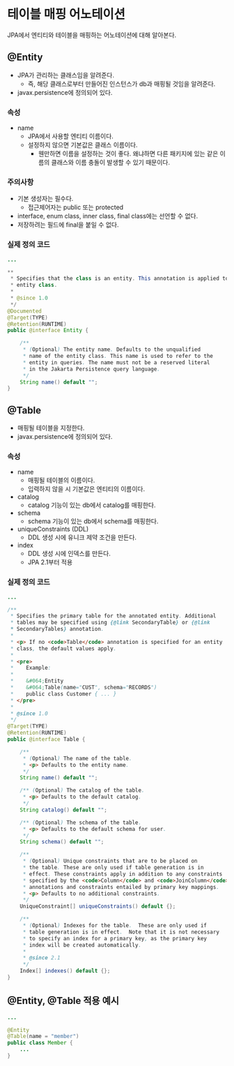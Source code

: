 # 테이블 매핑 어노테이션
JPA에서 엔티티와 테이블을 매핑하는 어노테이션에 대해 알아본다.

## @Entity
- JPA가 관리하는 클래스임을 알려준다. 
	- 즉, 해당 클래스로부터 만들어진 인스턴스가 db과 매핑될 것임을 알려준다.
- javax.persistence에 정의되어 있다.

### 속성
- name
	- JPA에서 사용할 엔티티 이름이다.
	- 설정하지 않으면 기본값은 클래스 이름이다.
		- 웬만하면 이름을 설정하는 것이 좋다. 왜냐하면 다른 패키지에 있는 같은 이름의 클래스와 이름 충돌이 발생할 수 있기 때문이다.

### 주의사항
- 기본 생성자는 필수다.
	- 접근제어자는 public 또는 protected
- interface, enum class, inner class, final class에는 선언할 수 없다.
- 저장하려는 필드에 final을 붙일 수 없다.

### 실제 정의 코드
```java
...

**
 * Specifies that the class is an entity. This annotation is applied to the
 * entity class.
 * 
 * @since 1.0
 */
@Documented
@Target(TYPE)
@Retention(RUNTIME)
public @interface Entity {

	/**
	 * (Optional) The entity name. Defaults to the unqualified
	 * name of the entity class. This name is used to refer to the
	 * entity in queries. The name must not be a reserved literal
	 * in the Jakarta Persistence query language.
	 */
	String name() default "";
}
```

## @Table
- 매핑될 테이블을 지정한다.
- javax.persistence에 정의되어 있다.

### 속성
- name
	- 매핑될 테이블의 이름이다.
	- 입력하지 않을 시 기본값은 엔티티의 이름이다.
- catalog
	- catalog 기능이 있는 db에서 catalog를 매핑한다.
- schema
	- schema 기능이 있는 db에서 schema를 매핑한다.
- uniqueConstraints (DDL)
	- DDL 생성 시에 유니크 제약 조건을 만든다.
- index
	- DDL 생성 시에 인덱스를 만든다. 
	- JPA 2.1부터 적용

### 실제 정의 코드
```java
...

/**
 * Specifies the primary table for the annotated entity. Additional
 * tables may be specified using {@link SecondaryTable} or {@link
 * SecondaryTables} annotation.
 *
 * <p> If no <code>Table</code> annotation is specified for an entity 
 * class, the default values apply.
 *
 * <pre>
 *    Example:
 *
 *    &#064;Entity
 *    &#064;Table(name="CUST", schema="RECORDS")
 *    public class Customer { ... }
 * </pre>
 *
 * @since 1.0
 */
@Target(TYPE) 
@Retention(RUNTIME)
public @interface Table {

    /**
     * (Optional) The name of the table.
     * <p> Defaults to the entity name.
     */
    String name() default "";

    /** (Optional) The catalog of the table.
     * <p> Defaults to the default catalog.
     */
    String catalog() default "";

    /** (Optional) The schema of the table.
     * <p> Defaults to the default schema for user.
     */
    String schema() default "";

    /**
     * (Optional) Unique constraints that are to be placed on 
     * the table. These are only used if table generation is in 
     * effect. These constraints apply in addition to any constraints 
     * specified by the <code>Column</code> and <code>JoinColumn</code> 
     * annotations and constraints entailed by primary key mappings.
     * <p> Defaults to no additional constraints.
     */
    UniqueConstraint[] uniqueConstraints() default {};

    /**
     * (Optional) Indexes for the table.  These are only used if
     * table generation is in effect.  Note that it is not necessary
     * to specify an index for a primary key, as the primary key
     * index will be created automatically.
     *
     * @since 2.1
     */
    Index[] indexes() default {};
}
```

## @Entity, @Table 적용 예시
```java
...

@Entity
@Table(name = "member")
public class Member {
    ...
}
```
